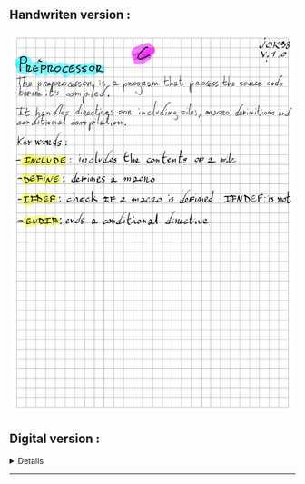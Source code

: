 
## Handwriten version :

![preprocessor.png](../../../assets/utils/dev/c/preprocessor/preprocessor.png)

## Digital version : 
<details>

## Preprocessor
es. `# include <stdio.h>`

.h stands for header file

The preprocessor is a program that processes the source code before it is compiled.

It handles directives for including files, macro definitions, and conditional compilation.

Keywords : 
- `include` : includes the contents of a file
- `define` : defines a macro
- `ifdef` : checks if a macro is defined
- `ifndef` : checks if a macro is not defined
- `endif` : ends a conditional directive

</details>

---


